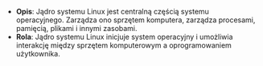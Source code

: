 - **Opis**: Jądro systemu Linux jest centralną częścią systemu operacyjnego. Zarządza ono sprzętem komputera, zarządza procesami, pamięcią, plikami i innymi zasobami.
- **Rola**: Jądro systemu Linux inicjuje system operacyjny i umożliwia interakcję między sprzętem komputerowym a oprogramowaniem użytkownika.